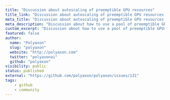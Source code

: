 ```yaml
---
title: "Discussion about autoscaling of preemptible GPU resources"
title_link: "Discussion about autoscaling of preemptible GPU resources with Polyaxon"
meta_title: "Discussion about autoscaling of preemptible GPU resources with Polyaxon"
meta_description: "Discussion about how to use a pool of preemptible GPUs that are automatically used whenever experiments or hyper parameters search is created in Polyaxon."
custom_excerpt: "Discussion about how to use a pool of preemptible GPUs that are automatically used whenever experiments or hyper parameters search is created in Polyaxon."
featured: false
author:
  name: "Polyaxon"
  slug: "polyaxon"
  website: "http://polyaxon.com"
  twitter: "polyaxonai"
  github: "polyaxon"
visibility: public
status: published
external: "https://github.com/polyaxon/polyaxon/issues/131"
tags:
    - github
    - community
---
```

